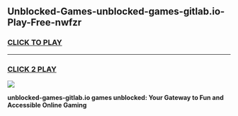 
## Unblocked-Games-unblocked-games-gitlab.io-Play-Free-nwfzr
<h3>
<a href="https://premium76.site?title=unblocked-games-gitlab.io&ref=22A">CLICK TO PLAY</a></h3>
<hr>

<h3>
<a href="https://premium76.site?title=unblocked-games-gitlab.io&ref=22A">CLICK 2 PLAY</a>
  
</h3>

<a href="https://premium76.site?title=unblocked-games-gitlab.io&ref=22A"><img src="https://clearcache.store/games.png"></a>


**unblocked-games-gitlab.io games unblocked: Your Gateway to Fun and Accessible Online Gaming**
